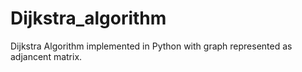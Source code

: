 # Dijkstra_algorithm
Dijkstra Algorithm implemented in Python with graph represented as adjancent matrix.
